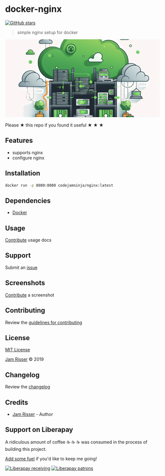 # docker-nginx

[![GitHub stars](https://img.shields.io/github/stars/codejamninja/docker-nginx.svg?style=social&label=Stars)](https://github.com/codejamninja/docker-nginx)

> simple nginx setup for docker

![](assets/docker-bitwardenrs.png)

Please ★ this repo if you found it useful ★ ★ ★


## Features

* supports nginx
* configure nginx


## Installation

```sh
docker run -p 8080:8080 codejamninja/nginx:latest
```


## Dependencies

* [Docker](https://docker.com)


## Usage

[Contribute](https://github.com/codejamninja/docker-nginx/blob/master/CONTRIBUTING.md) usage docs


## Support

Submit an [issue](https://github.com/codejamninja/docker-nginx/issues/new)


## Screenshots

[Contribute](https://github.com/codejamninja/docker-nginx/blob/master/CONTRIBUTING.md) a screenshot


## Contributing

Review the [guidelines for contributing](https://github.com/codejamninja/docker-nginx/blob/master/CONTRIBUTING.md)


## License

[MIT License](https://github.com/codejamninja/docker-nginx/blob/master/LICENSE)

[Jam Risser](https://codejam.ninja) © 2019


## Changelog

Review the [changelog](https://github.com/codejamninja/docker-nginx/blob/master/CHANGELOG.md)


## Credits

* [Jam Risser](https://codejam.ninja) - Author


## Support on Liberapay

A ridiculous amount of coffee ☕ ☕ ☕ was consumed in the process of building this project.

[Add some fuel](https://liberapay.com/codejamninja/donate) if you'd like to keep me going!

[![Liberapay receiving](https://img.shields.io/liberapay/receives/codejamninja.svg?style=flat-square)](https://liberapay.com/codejamninja/donate)
[![Liberapay patrons](https://img.shields.io/liberapay/patrons/codejamninja.svg?style=flat-square)](https://liberapay.com/codejamninja/donate)

